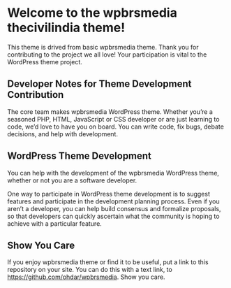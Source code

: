 # Welcome to the wpbrsmedia thecivilindia theme!

This theme is drived from basic wpbrsmedia theme. Thank you for contributing to the project we all love! Your participation is vital to the WordPress theme project.

## Developer Notes for Theme Development Contribution

The core team makes wpbrsmedia WordPress theme. Whether you’re a seasoned PHP, HTML, JavaScript or CSS developer or are just learning to code, we’d love to have you on board. You can write code, fix bugs, debate decisions, and help with development.

## WordPress Theme Development

You can help with the development of the wpbrsmedia WordPress theme, whether or not you are a software developer.

One way to participate in WordPress theme development is to suggest features and participate in the development planning process. Even if you aren’t a developer, you can help build consensus and formalize proposals, so that developers can quickly ascertain what the community is hoping to achieve with a particular feature.

## Show You Care

If you enjoy wpbrsmedia theme or find it to be useful, put a link to this repository on your site. You can do this with a text link, to https://github.com/ohdar/wpbrsmedia. Show you care.
